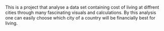 This is a project that analyse a data set containing cost of living at diffrent cities through many fascinating visuals and calculations.
By this analysis one can easily choose which city of a country will be financially best for living.
